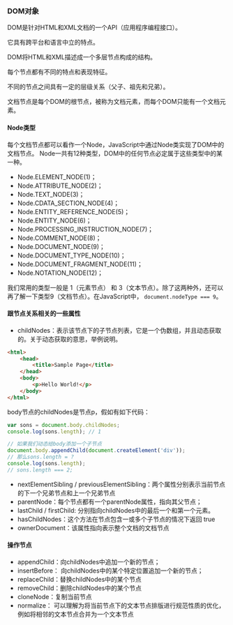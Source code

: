 ### DOM对象

DOM是针对HTML和XML文档的一个API（应用程序编程接口）。

它具有跨平台和语言中立的特点。

DOM将HTML和XML描述成一个多层节点构成的结构。

每个节点都有不同的特点和表现特征。

不同的节点之间具有一定的层级关系（父子、祖先和兄弟）。

文档节点是每个DOM的根节点，被称为文档元素，而每个DOM只能有一个文档元素。

#### Node类型

每个文档节点都可以看作一个Node，JavaScript中通过Node类实现了DOM中的文档节点。
Node一共有12种类型，DOM中的任何节点必定属于这些类型中的某一种。

- Node.ELEMENT_NODE(1)； 
- Node.ATTRIBUTE_NODE(2)； 
- Node.TEXT_NODE(3)； 
- Node.CDATA_SECTION_NODE(4)； 
- Node.ENTITY_REFERENCE_NODE(5)； 
- Node.ENTITY_NODE(6)； 
- Node.PROCESSING_INSTRUCTION_NODE(7)； 
- Node.COMMENT_NODE(8)；
- Node.DOCUMENT_NODE(9)； 
- Node.DOCUMENT_TYPE_NODE(10)； 
- Node.DOCUMENT_FRAGMENT_NODE(11)； 
- Node.NOTATION_NODE(12)；

我们常用的类型一般是 1（元素节点） 和 3（文本节点）。除了这两种外，还可以再了解一下类型9（文档节点）。在JavaScript中，
`document.nodeType === 9`。

#### 跟节点关系相关的一些属性
- childNodes：表示该节点下的子节点列表，它是一个伪数组，并且动态获取的。关于动态获取的意思，举例说明。
``` html
<html> 
    <head> 
        <title>Sample Page</title> 
    </head> 
    <body> 
        <p>Hello World!</p> 
    </body> 
</html>
```
body节点的childNodes是节点p，假如有如下代码：
``` javascript
var sons = document.body.childNodes;
console.log(sons.length); // 1

// 如果我们动态给body添加一个子节点
document.body.appendChild(document.createElement('div'));
// 那么sons.length = ?
console.log(sons.length);
// sons.length === 2;
```
- nextElementSibling / previousElementSibling：两个属性分别表示当前节点的下一个兄弟节点和上一个兄弟节点
- parentNode：每个节点都有一个parentNode属性，指向其父节点；
- lastChild / firstChild: 分别指向childNodes中的最后一个和第一个元素。
- hasChildNodes：这个方法在节点包含一或多个子节点的情况下返回 true
- ownerDocument：该属性指向表示整个文档的文档节点

#### 操作节点

- appendChild：向childNodes中追加一个新的节点；
- insertBefore： 向childNodes中的某个特定位置追加一个新的节点；
- replaceChild：替换childNodes中的某个节点
- removeChild：删除childNodes中的某个节点
- cloneNode：复制当前节点
- normalize： 可以理解为将当前节点下的文本节点排版进行规范性质的优化，例如将相邻的文本节点合并为一个文本节点

